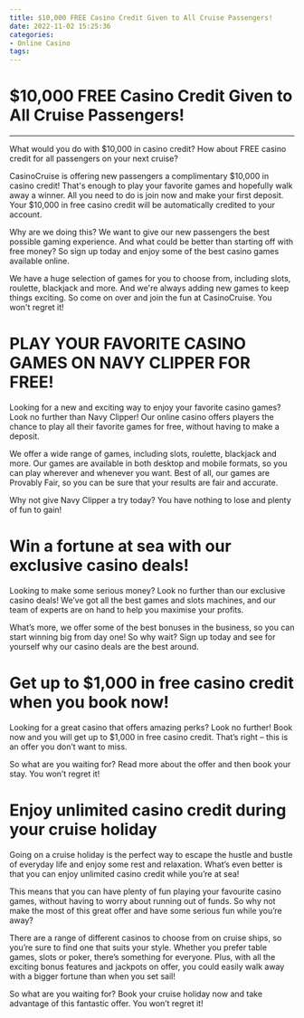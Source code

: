 ```yaml
---
title: $10,000 FREE Casino Credit Given to All Cruise Passengers! 
date: 2022-11-02 15:25:36
categories:
- Online Casino
tags:
---
```



#  $10,000 FREE Casino Credit Given to All Cruise Passengers! 

____________________________________________________________________

What would you do with $10,000 in casino credit? How about FREE casino credit for all passengers on your next cruise?

CasinoCruise is offering new passengers a complimentary $10,000 in casino credit! That's enough to play your favorite games and hopefully walk away a winner. 
All you need to do is join now and make your first deposit. Your $10,000 in free casino credit will be automatically credited to your account.

Why are we doing this? We want to give our new passengers the best possible gaming experience. And what could be better than starting off with free money? So sign up today and enjoy some of the best casino games available online.

We have a huge selection of games for you to choose from, including slots, roulette, blackjack and more. And we're always adding new games to keep things exciting. So come on over and join the fun at CasinoCruise. You won't regret it!

#  PLAY YOUR FAVORITE CASINO GAMES ON NAVY CLIPPER FOR FREE! 

Looking for a new and exciting way to enjoy your favorite casino games? Look no further than Navy Clipper! Our online casino offers players the chance to play all their favorite games for free, without having to make a deposit.

We offer a wide range of games, including slots, roulette, blackjack and more. Our games are available in both desktop and mobile formats, so you can play wherever and whenever you want. Best of all, our games are Provably Fair, so you can be sure that your results are fair and accurate.

Why not give Navy Clipper a try today? You have nothing to lose and plenty of fun to gain!

#  Win a fortune at sea with our exclusive casino deals! 

Looking to make some serious money? Look no further than our exclusive casino deals! We’ve got all the best games and slots machines, and our team of experts are on hand to help you maximise your profits.

What’s more, we offer some of the best bonuses in the business, so you can start winning big from day one! So why wait? Sign up today and see for yourself why our casino deals are the best around.

#  Get up to $1,000 in free casino credit when you book now! 

Looking for a great casino that offers amazing perks? Look no further! Book now and you will get up to $1,000 in free casino credit. That’s right – this is an offer you don’t want to miss. 

So what are you waiting for? Read more about the offer and then book your stay. You won’t regret it!

#  Enjoy unlimited casino credit during your cruise holiday

Going on a cruise holiday is the perfect way to escape the hustle and bustle of everyday life and enjoy some rest and relaxation. What’s even better is that you can enjoy unlimited casino credit while you’re at sea!

This means that you can have plenty of fun playing your favourite casino games, without having to worry about running out of funds. So why not make the most of this great offer and have some serious fun while you’re away?

There are a range of different casinos to choose from on cruise ships, so you’re sure to find one that suits your style. Whether you prefer table games, slots or poker, there’s something for everyone. Plus, with all the exciting bonus features and jackpots on offer, you could easily walk away with a bigger fortune than when you set sail!

So what are you waiting for? Book your cruise holiday now and take advantage of this fantastic offer. You won’t regret it!